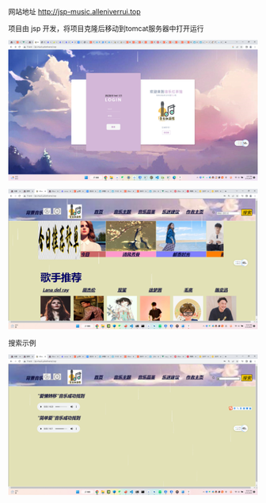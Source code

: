 网站地址 http://jsp-music.alleniverrui.top

项目由 jsp 开发，将项目克隆后移动到tomcat服务器中打开运行

![image-20230215155808273](README.assets/image-20230215155808273-16764480959751.png)



![image-20230215225342079](README.assets/image-20230215225342079.png)



搜索示例

![image-20230215225408687](README.assets/image-20230215225408687.png)
